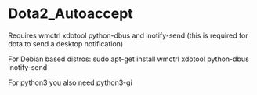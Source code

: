 # Dota2_Autoaccept

Requires wmctrl xdotool python-dbus and inotify-send (this is required for dota to send a desktop notification)


For Debian based distros:
sudo apt-get install wmctrl xdotool python-dbus inotify-send


For python3 you also need python3-gi

